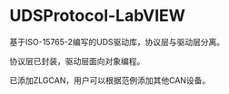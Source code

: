 # UDSProtocol-LabVIEW
基于ISO-15765-2编写的UDS驱动库，协议层与驱动层分离。

协议层已封装，驱动层面向对象编程。

已添加ZLGCAN，用户可以根据范例添加其他CAN设备。
